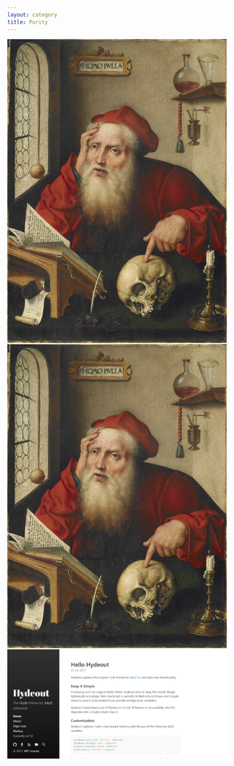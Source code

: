 ```yaml
---
layout: category
title: Purity
---
```


![‘Blessed are the pure in heart, for they will see God.’ Matthew 5:8](https://github.com/VanitasVanitatum/VanitasVanitatum.github.io/blob/master/_images/Computers.png?raw=true)
<img alt="‘Blessed are the pure in heart, for they will see God.’ Matthew 5:8" src="https://raw.githubusercontent.com/VanitasVanitatum/VanitasVanitatum.github.io/master/_images/Computers.png"/>
![Desktop](/_screenshots/1.png?raw=true)
